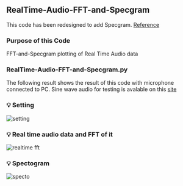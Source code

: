 ## RealTime-Audio-FFT-and-Specgram
This code has been redesigned to add Specgram.  [Reference](https://github.com/markjay4k/Audio-Spectrum-Analyzer-in-Python)




### Purpose of this Code 
FFT-and-Specgram plotting of Real Time Audio data


### RealTime-Audio-FFT-and-Specgram.py
The following result shows the result of this code with microphone connected to PC.
Sine wave audio for testing is avalable on this [site](https://www.szynalski.com/tone-generator/)

### :bulb: Setting
![setting](https://user-images.githubusercontent.com/71545160/127726744-46da19d9-0336-4649-b57f-936de65c2f91.png)

### :bulb: Real time audio data and FFT of it
![realtime fft](https://user-images.githubusercontent.com/71545160/127726420-a8373ab5-8496-4d80-b162-59b53dd2c3cb.png)
### :bulb: Spectogram
![specto](https://user-images.githubusercontent.com/71545160/127726425-468886a1-ac2a-419e-8977-064a0ffe51b2.png)


